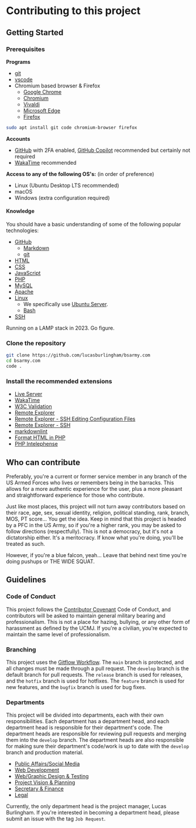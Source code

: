 # Contributing to this project

## Getting Started

### Prerequisites

**Programs**

- [git](https://git-scm.com/)
- [vscode](https://code.visualstudio.com/)
- Chromium based browser & Firefox
  - [Google Chrome](https://www.google.com/chrome/)
  - [Chromium](https://www.chromium.org/getting-involved/download-chromium)
  - [Vivaldi](https://vivaldi.com/)
  - [Microsoft Edge](https://www.microsoft.com/en-us/edge)
  - [Firefox](https://www.mozilla.org/en-US/firefox/new/)

```bash
sudo apt install git code chromium-browser firefox
```

**Accounts**

- [GitHub](https://github.com) with 2FA enabled, [GitHub Copilot](https://copilot.github.com/) recommended but certainly not required
- [WakaTime](https://wakatime.com/) recommended

**Access to any of the following OS's:** (in order of preference)

- Linux (Ubuntu Desktop LTS recommended)
- macOS
- Windows (extra configuration required)

#### Knowledge

You should have a basic understanding of some of the following popular technologies:

- [GitHub](https://github.com)
  - [Markdown](https://www.markdownguide.org/)
  - [git](https://git-scm.com/)
- [HTML](https://developer.mozilla.org/en-US/docs/Web/HTML)
- [CSS](https://developer.mozilla.org/en-US/docs/Web/CSS)
- [JavaScript](https://developer.mozilla.org/en-US/docs/Web/JavaScript)
- [PHP](https://www.php.net/)
- [MySQL](https://www.mysql.com/)
- [Apache](https://httpd.apache.org/)
- [Linux](https://www.linux.org/)
  - We specifically use [Ubuntu Server](https://ubuntu.com/server).
  - [Bash](https://www.gnu.org/software/bash/)
- [SSH](https://www.ssh.com/ssh/)

Running on a LAMP stack in 2023. Go figure.

### Clone the repository

```bash
git clone https://github.com/lucasburlingham/bsarmy.com
cd bsarmy.com
code .
```

### Install the recommended extensions

- [Live Server](https://marketplace.visualstudio.com/items?itemName=ritwickdey.LiveServer)
- [WakaTime](https://marketplace.visualstudio.com/items?itemName=WakaTime.vscode-wakatime)
- [W3C Validation](https://marketplace.visualstudio.com/items?itemName=CelianRiboulet.webvalidator)
- [Remote Explorer](https://marketplace.visualstudio.com/items?itemName=ms-vscode.remote-explorer)
- [Remote Explorer - SSH Editing Configuration Files](https://marketplace.visualstudio.com/items?itemName=ms-vscode-remote.remote-ssh-edit)
- [Remote Explorer - SSH](https://marketplace.visualstudio.com/items?itemName=ms-vscode-remote.remote-ssh)
- [markdownlint](https://marketplace.visualstudio.com/items?itemName=DavidAnson.vscode-markdownlint)
- [Format HTML in PHP](https://marketplace.visualstudio.com/items?itemName=rifi2k.format-html-in-php)
- [PHP Intelephense](https://marketplace.visualstudio.com/items?itemName=bmewburn.vscode-intelephense-client)

## Who can contribute

Preferably, you're a current or former service member in any branch of the US Armed Forces who lives or remembers being in the barracks. This allows for a more authentic experience for the user, plus a more pleasant and straightforward experience for those who contribute.

Just like most places, this project will not turn away contributors based on their race, age, sex, sexual identity, religion, political standing, rank, branch, MOS, PT score... You get the idea. Keep in mind that this project is headed by a PFC in the US Army, so if you're a higher rank, you may be asked to follow directions (respectfully). This is not a democracy, but it's not a dictatorship either. It's a meritocracy. If know what you're doing, you'll be treated as such.

However, if you're a blue falcon, yeah... Leave that behind next time you're doing pushups or THE WIDE SQUAT.

## Guidelines

### Code of Conduct

This project follows the [Contributor Covenant](https://www.contributor-covenant.org/) Code of Conduct, and contributors will be asked to maintain general military bearing and professionalism. This is not a place for hazing, bullying, or any other form of harassment as defined by the UCMJ. If you're a civilian, you're expected to maintain the same level of professionalism. 

### Branching

This project uses the [Gitflow Workflow](https://www.atlassian.com/git/tutorials/comparing-workflows/gitflow-workflow). The `main` branch is protected, and all changes must be made through a pull request. The `develop` branch is the default branch for pull requests. The `release` branch is used for releases, and the `hotfix` branch is used for hotfixes. The `feature` branch is used for new features, and the `bugfix` branch is used for bug fixes.

### Departments

This project will be divided into departments, each with their own responsibilities. Each department has a department head, and each department head is responsible for their department's code. The department heads are responsible for reviewing pull requests and merging them into the `develop` branch. The department heads are also responsible for making sure their department's code/work is up to date with the `develop` branch and production material.

- [Public Affairs/Social Media](departments/public-affairs.md)
- [Web Development](departments/web-development.md)
- [Web/Graphic Design & Testing](departments/design.md)
- [Project Vision & Planning](departments/product-management.md)
- [Secretary & Finance](departments/secretary.md)
- [Legal](departments/legal.md)

Currently, the only department head is the project manager, Lucas Burlingham. If you're interested in becoming a department head, please submit an issue with the tag `Job Request`.
